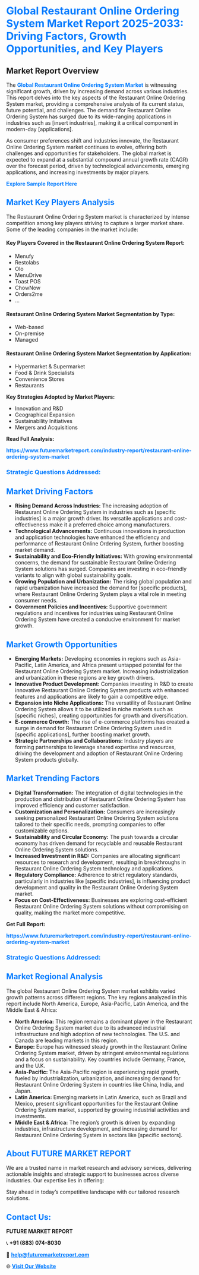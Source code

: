 <h1 style="color: #007BFF;">Global Restaurant Online Ordering System Market Report 2025-2033: Driving Factors, Growth Opportunities, and Key Players</h1>

<section id="overview">
<h2>Market Report Overview</h2>
<p>The <a href="https://www.futuremarketreport.com/industry-report/restaurant-online-ordering-system-market" style="color: #007BFF; text-decoration: none;"><strong>Global Restaurant Online Ordering System Market</strong></a> is witnessing significant growth, driven by increasing demand across various industries. This report delves into the key aspects of the Restaurant Online Ordering System market, providing a comprehensive analysis of its current status, future potential, and challenges. The demand for Restaurant Online Ordering System has surged due to its wide-ranging applications in industries such as [insert industries], making it a critical component in modern-day [applications].</p>
<p>As consumer preferences shift and industries innovate, the Restaurant Online Ordering System market continues to evolve, offering both challenges and opportunities for stakeholders. The global market is expected to expand at a substantial compound annual growth rate (CAGR) over the forecast period, driven by technological advancements, emerging applications, and increasing investments by major players.</p>
</section>

<section id="overview">
<p><a href="https://www.futuremarketreport.com/request-sample/reportId=106439" style="color: #007BFF; text-decoration: none;"><strong>Explore Sample Report Here</strong></a></p>
</section>

<section id="key-players">
<h2 style="color: #007BFF;">Market Key Players Analysis</h2>
<p>The Restaurant Online Ordering System market is characterized by intense competition among key players striving to capture a larger market share. Some of the leading companies in the market include:</p>
<h4>Key Players Covered in the Restaurant Online Ordering System Report:</h4>
<ul><li>Menufy</li><li>Restolabs</li><li>Olo</li><li>MenuDrive</li><li>Toast POS</li><li>ChowNow</li><li>Orders2me</li><li>...</li></ul>
<h4>Restaurant Online Ordering System Market Segmentation by Type:</h4>
<ul><li>Web-based</li><li>On-premise</li><li>Managed</li></ul>

<h4>Restaurant Online Ordering System Market Segmentation by Application:</h4>
<ul><li>Hypermarket &amp; Supermarket</li><li>Food &amp; Drink Specialists</li><li>Convenience Stores</li><li>Restaurants</li></ul>
<p><strong>Key Strategies Adopted by Market Players:</strong></p>
<ul>
<li>Innovation and R&D</li>
<li>Geographical Expansion</li>
<li>Sustainability Initiatives</li>
<li>Mergers and Acquisitions</li>
</ul>
</section>

<section>
<p><strong>Read Full Analysis: </strong></p><a href="https://www.futuremarketreport.com/industry-report/restaurant-online-ordering-system-market" style="color: #007BFF; text-decoration: none;"><strong>https://www.futuremarketreport.com/industry-report/restaurant-online-ordering-system-market</strong></a>
<h3 style="color: #007BFF;">Strategic Questions Addressed:</h3>
</section>

<section id="driving-factors">
<h2 style="color: #007BFF;">Market Driving Factors</h2>
<ul>
<li><strong>Rising Demand Across Industries:</strong> The increasing adoption of Restaurant Online Ordering System in industries such as [specific industries] is a major growth driver. Its versatile applications and cost-effectiveness make it a preferred choice among manufacturers.</li>
<li><strong>Technological Advancements:</strong> Continuous innovations in production and application technologies have enhanced the efficiency and performance of Restaurant Online Ordering System, further boosting market demand.</li>
<li><strong>Sustainability and Eco-Friendly Initiatives:</strong> With growing environmental concerns, the demand for sustainable Restaurant Online Ordering System solutions has surged. Companies are investing in eco-friendly variants to align with global sustainability goals.</li>
<li><strong>Growing Population and Urbanization:</strong> The rising global population and rapid urbanization have increased the demand for [specific products], where Restaurant Online Ordering System plays a vital role in meeting consumer needs.</li>
<li><strong>Government Policies and Incentives:</strong> Supportive government regulations and incentives for industries using Restaurant Online Ordering System have created a conducive environment for market growth.</li>
</ul>
</section>

<section id="growth-opportunities">
<h2 style="color: #007BFF;">Market Growth Opportunities</h2>
<ul>
<li><strong>Emerging Markets:</strong> Developing economies in regions such as Asia-Pacific, Latin America, and Africa present untapped potential for the Restaurant Online Ordering System market. Increasing industrialization and urbanization in these regions are key growth drivers.</li>
<li><strong>Innovative Product Development:</strong> Companies investing in R&D to create innovative Restaurant Online Ordering System products with enhanced features and applications are likely to gain a competitive edge.</li>
<li><strong>Expansion into Niche Applications:</strong> The versatility of Restaurant Online Ordering System allows it to be utilized in niche markets such as [specific niches], creating opportunities for growth and diversification.</li>
<li><strong>E-commerce Growth:</strong> The rise of e-commerce platforms has created a surge in demand for Restaurant Online Ordering System used in [specific applications], further boosting market growth.</li>
<li><strong>Strategic Partnerships and Collaborations:</strong> Industry players are forming partnerships to leverage shared expertise and resources, driving the development and adoption of Restaurant Online Ordering System products globally.</li>
</ul>
</section>

<section id="trending-factors">
<h2 style="color: #007BFF;">Market Trending Factors</h2>
<ul>
<li><strong>Digital Transformation:</strong> The integration of digital technologies in the production and distribution of Restaurant Online Ordering System has improved efficiency and customer satisfaction.</li>
<li><strong>Customization and Personalization:</strong> Consumers are increasingly seeking personalized Restaurant Online Ordering System solutions tailored to their specific needs, prompting companies to offer customizable options.</li>
<li><strong>Sustainability and Circular Economy:</strong> The push towards a circular economy has driven demand for recyclable and reusable Restaurant Online Ordering System solutions.</li>
<li><strong>Increased Investment in R&D:</strong> Companies are allocating significant resources to research and development, resulting in breakthroughs in Restaurant Online Ordering System technology and applications.</li>
<li><strong>Regulatory Compliance:</strong> Adherence to strict regulatory standards, particularly in industries like [specific industries], is influencing product development and quality in the Restaurant Online Ordering System market.</li>
<li><strong>Focus on Cost-Effectiveness:</strong> Businesses are exploring cost-efficient Restaurant Online Ordering System solutions without compromising on quality, making the market more competitive.</li>
</ul>
</section>

<section>
<p><strong>Get Full Report: </strong></p><a href="https://www.futuremarketreport.com/industry-report/restaurant-online-ordering-system-market" style="color: #007BFF; text-decoration: none;"><strong>https://www.futuremarketreport.com/industry-report/restaurant-online-ordering-system-market</strong></a>
<h3 style="color: #007BFF;">Strategic Questions Addressed:</h3>
</section>


<section id="regional-analysis">
<h2 style="color: #007BFF;">Market Regional Analysis</h2>
<p>The global Restaurant Online Ordering System market exhibits varied growth patterns across different regions. The key regions analyzed in this report include North America, Europe, Asia-Pacific, Latin America, and the Middle East & Africa:</p>
<ul>
<li><strong>North America:</strong> This region remains a dominant player in the Restaurant Online Ordering System market due to its advanced industrial infrastructure and high adoption of new technologies. The U.S. and Canada are leading markets in this region.</li>
<li><strong>Europe:</strong> Europe has witnessed steady growth in the Restaurant Online Ordering System market, driven by stringent environmental regulations and a focus on sustainability. Key countries include Germany, France, and the U.K.</li>
<li><strong>Asia-Pacific:</strong> The Asia-Pacific region is experiencing rapid growth, fueled by industrialization, urbanization, and increasing demand for Restaurant Online Ordering System in countries like China, India, and Japan.</li>
<li><strong>Latin America:</strong> Emerging markets in Latin America, such as Brazil and Mexico, present significant opportunities for the Restaurant Online Ordering System market, supported by growing industrial activities and investments.</li>
<li><strong>Middle East & Africa:</strong> The region’s growth is driven by expanding industries, infrastructure development, and increasing demand for Restaurant Online Ordering System in sectors like [specific sectors].</li>
</ul>
</section>

<footer>
<h2 style="color: #007BFF;">About FUTURE MARKET REPORT</h2>
<p>We are a trusted name in market research and advisory services, delivering actionable insights and strategic support to businesses across diverse industries. Our expertise lies in offering:</p>

<p>Stay ahead in today’s competitive landscape with our tailored research solutions.</p>

<h2 style="color: #007BFF;">Contact Us:</h2>
<p><strong>FUTURE MARKET REPORT</strong></p>
<p>📞 <strong>+91 (883) 074-8030</strong></p>
<p>📧 <strong><a href="mailto:help@futuremarketreport.com" style="color: #007BFF;">help@futuremarketreport.com</a></strong></p>
<p>🌐 <strong><a href="https://www.futuremarketreport.com/" style="color: #007BFF;">Visit Our Website</a></strong></p>
</footer>